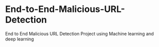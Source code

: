 # End-to-End-Malicious-URL-Detection
End to End Malicious URL Detection Project using Machine learning and deep learning
